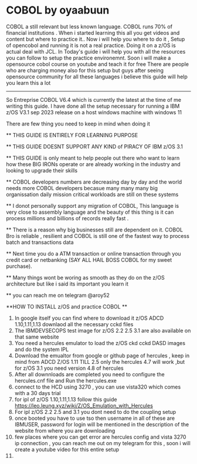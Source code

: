 # COBOL by oyaabuun
COBOL a still relevant but less known language. COBOL runs 70% of financial institutions . When i started learning this all you get videos and content but where to practice it..  Now i will help you where to do it , Setup of opencobol and running it is not a real practice. Doing it on a z/OS is actual deal with JCL. 
In Today's guide i will help you with all the resources you can follow to setup the practice environemnt. 
Soon i will make a opensource cobol course on youtube and teach it for free 
There are people who are charging money also for this setup but guys after seeing opensource community for all these languages i believe this guide will help you learn this a lot 
***********************************************************************************************************************************************************************************************************************************
So Entreprise COBOL V6.4 which is currently the latest at the time of me writing this guide.
I have done all the setup necessary for running a IBM z/OS V3.1 sep 2023 release on a host windows machine with windows 11 

There are few thing you need to keep in mind when doing it

** THIS GUIDE IS ENTIRELY FOR LEARNING PURPOSE 

** THIS GUIDE DOESNT SUPPORT ANY KIND of PIRACY OF IBM z/OS 3.1 

** THIS GUIDE is only meant to help people out there who want to learn how these BIG IRONs operate or are already working in the industry and looking to upgrade their skills 

** COBOL developers numbers are decreasing day by day and the world needs more COBOL developers becasue many many many big organissation daily mission critical workloads are still on these systems

** I donot personally support any migration of COBOL, This language is very close to assembly language and the beauty of this thing is it can process millions and billions of records really fast .

** There is a reason why big businesses still are dependent on it.  COBOL Bro is reliable , resilient and COBOL is still one of the fastest way to process batch and transactions data 

** Next time you do a ATM transaction or online transaction through you credit card or netbanking (SAY ALL HAIL BOSS COBOL for my sweet purchase). 

** Many things wont be woring as smooth as they do on the z/OS architecture but like i said its important you learn it 

** you can reach me on telegram @aroy52


**HOW TO INSTALL z/OS and practice COBOL **
1. In google itself you can find where to download it z/OS ADCD 1.10,1.11,1.13 downlaod all the necessary cckd files
2. The IBMDEVSECOPS test image for z/OS 2.2 2.5 3.1 are also available on that same website
3. You need a hercules emulator to load the z/OS ckd cckd DASD images and do the system IPL
4. Download the emualtor from google or github page of hercules , keep in mind from ADCD Z/OS 1.11 TILL 2.5 only the hercules 4.7 will work ,but for z/OS 3.1 you need version 4.8 of hercules
5. After all downnloads are completed you need to configure the hercules.cnf file and Run the hercules.exe
6. connect to the HCD using 3270 , you can use vista320 which comes with a 30 days trial
7. for ipl of z/OS 1.10,1.11,1.13 follow this guide       https://leo.leung.xyz/wiki/Z/OS_Emulation_with_Hercules
8. For ipl z/OS 2.2 2.5 and 3.1 you dont need to do the coupling setup
9. once booted you have to use tso then username in all of these are IBMUSER, password for login will be mentioned in the description of the website from where you are downloading
10. few places where you can get error are hercules config and vista 3270 ip connection , you can reach me out on my telegram for this , soon i will create a youtube video for this entire setup
11.  
